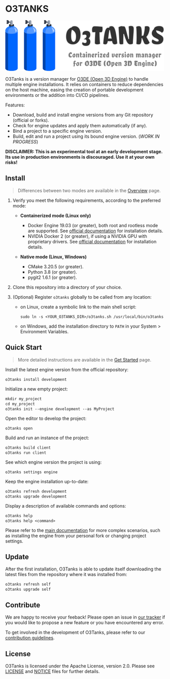 # O3TANKS
![O3Tanks Logo](./logo.png)

O3Tanks is a version manager for [O3DE (Open 3D Engine)](https://o3de.org) to handle multiple engine installations. It relies on containers to reduce dependencies on the host machine, easing the creation of portable development environments or the addition into CI/CD pipelines.

Features:
- Download, build and install engine versions from any Git repository (official or forks).
- Check for engine updates and apply them automatically (if any).
- Bind a project to a specific engine version.
- Build, edit and run a project using its bound engine version. (*WORK IN PROGRESS*)

**DISCLAIMER: This is an experimental tool at an early development stage. Its use in production environments is discouraged. Use it at your own risks!**

## Install

> Differences between two modes are available in the [Overview](https://github.com/loherangrin/o3tanks/wiki/overview) page.

1. Verify you meet the following requirements, according to the preferred mode:
   - **Containerized mode (Linux only)**
     - Docker Engine 19.03 (or greater), both root and rootless mode are supported. See [official documentation](https://docs.docker.com/get-docker/) for installation details.
     - NVIDIA Docker 2 (or greater), if using a NVIDIA GPU with proprietary drivers. See [official documentation](https://docs.nvidia.com/datacenter/cloud-native/container-toolkit/install-guide.html) for installation details.

   - **Native mode (Linux, Windows)**
     - CMake 3.20.5 (or greater).
     - Python 3.8 (or greater).
     - pygit2 1.6.1 (or greater).

2. Clone this repository into a directory of your choice.
3. (Optional) Register `o3tanks` globally to be called from any location:
   - on Linux, create a symbolic link to the main shell script:
     ```
     sudo ln -s <YOUR_O3TANKS_DIR>/o3tanks.sh /usr/local/bin/o3tanks
     ```
   - on Windows, add the installation directory to `PATH` in your System > Environment Variables.

## Quick Start

> More detailed instructions are available in the [Get Started](https://github.com/loherangrin/o3tanks/wiki/get-started) page.

Install the latest engine version from the official repository:
```
o3tanks install development
```

Initialize a new empty project:
```
mkdir my_project
cd my_project
o3tanks init --engine development --as MyProject
```

Open the editor to develop the project:
```
o3tanks open
```

Build and run an instance of the project:
```
o3tanks build client
o3tanks run client
```

See which engine version the project is using:
```
o3tanks settings engine
```

Keep the engine installation up-to-date:
```
o3tanks refresh development
o3tanks upgrade development
```

Display a description of available commands and options:
```
o3tanks help
o3tanks help <command>
```

Please refer to the [main documentation](https://github.com/loherangrin/o3tanks/wiki) for more complex scenarios, such as installing the engine from your personal fork or changing project settings.

## Update

After the first installation, O3Tanks is able to update itself downloading the latest files from the repository where it was installed from:
```
o3tanks refresh self
o3tanks upgrade self
```

## Contribute

We are happy to receive your feeback! Please open an issue in [our tracker](https://github.com/loherangrin/o3tanks/issues) if you would like to propose a new feature or you have encountered any error.

To get involved in the development of O3Tanks, please refer to our [contribution guidelines](./CONTRIBUTING.md).

## License

O3Tanks is licensed under the Apache License, version 2.0. Please see [LICENSE](./LICENSE) and [NOTICE](./NOTICE) files for further details.
